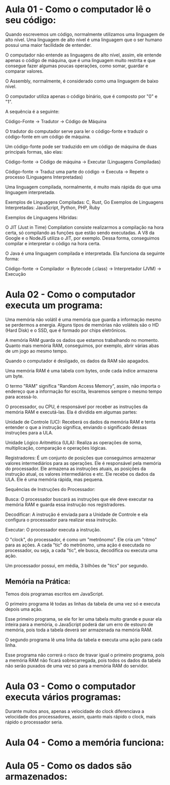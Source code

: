 # Aula 01 - Como o computador lê o seu código:

Quando escrevemos um código, normalmente utilizamos uma linguagem de alto nível. Uma linguagem de alto nível é uma linguagem que o ser humano possui uma maior facilidade de entender.

O computador não entende as linguagens de alto nível, assim, ele entende apenas o código de máquina, que é uma linguagem muito restrita e que consegue fazer algumas poucas operações, como somar, guardar e comparar valores.

O Assembly, normalmente, é considerado como uma linguagem de baixo nível.

O computador utiliza apenas o código binário, que é composto por "0" e "1".

A sequência é a seguinte:

Código-Fonte -> Tradutor -> Código de Máquina

O tradutor do computador serve para ler o código-fonte e traduzir o código-fonte em um código de máquina.

Um código-fonte pode ser traduzido em um código de máquina de duas principais formas, são elas:

Código-fonte -> Código de máquina -> Executar (Linguagens Compiladas)

Código-fonte -> Traduz uma parte do código -> Executa -> Repete o processo (Linguagens Interpretadas)

Uma linguagem compilada, normalmente, é muito mais rápida do que uma linguagem interpretada.

Exemplos de Linguagens Compiladas: C, Rust, Go
Exemplos de Linguagens Interpretadas: JavaScript, Python, PHP, Ruby

Exemplos de Linguagens Híbridas:

O JIT (Just in Time) Compilation consiste realizarmos a compilação na hora certa, só compilando as funções que estão sendo executadas. A V8 da Google e o NodeJS utiliza o JIT, por exemplo. Dessa forma, conseguimos compilar e interpretar o código na hora certa.

O Java é uma linguagem compilada e interpretada. Ela funciona da seguinte forma:

Código-fonte -> Compilador -> Bytecode (.class) -> Interpretador (JVM) -> Execução

# Aula 02 - Como o computador executa um programa:

Uma memória não volátil é uma memória que guarda a informação mesmo se perdermos a energia. Alguns tipos de memórias não voláteis são o HD (Hard Disk) e o SSD, que é formado por chips eletrônicos.

A memória RAM guarda os dados que estamos trabalhando no momento. Quanto mais memória RAM, conseguimos, por exemplo, abrir várias abas de um jogo ao mesmo tempo.

Quando o computador é desligado, os dados da RAM são apagados.

Uma memória RAM é uma tabela com bytes, onde cada índice armazena um byte.

O termo "RAM" significa "Random Access Memory", assim, não importa o endereço que a informação for escrita, levaremos sempre o mesmo tempo para acessá-lo.

O processador, ou CPU, é responsável por receber as instruções da memória RAM e executá-las. Ela é dividida em algumas partes:

Unidade de Controle (UC): Receberá os dados da memória RAM e tenta entender o que a instrução significa, enviando o significado dessas instruções para a ULA.

Unidade Lógico Aritmética (ULA): Realiza as operações de soma, multiplicação, comparação e operações lógicas.

Registradores: É um conjunto de posições que conseguimos armazenar valores intermediários para as operações. Ele é responsável pela memória do processador. Ele armazena as instruções atuais, as posições da instrução atual, os valores intermediários e etc. Ele recebe os dados da ULA. Ele é uma memória rápida, mas pequena.

Sequências de Instruções do Processador:

Busca: O processador buscará as instruções que ele deve executar na memória RAM e guarda essa instrução nos registradores.

Decodificar: A instrução é enviada para a Unidade de Controle e ela configura o processador para realizar essa instrução.

Executar: O processador executa a instrução.

O "clock", do processador, é como um "metrônomo". Ele cria um "ritmo" para as ações. A cada "tic" do metrônomo, uma ação é executada no processador, ou seja, a cada "tic", ele busca, decodifica ou executa uma ação.

Um processador possui, em média, 3 bilhões de "tics" por segundo.

## Memória na Prática:

Temos dois programas escritos em JavaScript.

O primeiro programa lê todas as linhas da tabela de uma vez só e executa depois uma ação.

Esse primeiro programa, se ele for ler uma tabela muito grande e puxar ela inteira para a memória, o JavaScript poderá dar um erro de estouro de memória, pois toda a tabela deverá ser armazenada na memória RAM.

O segundo programa lê uma linha da tabela e executa uma ação para cada linha.

Esse programa não correrá o risco de travar igual o primeiro programa, pois a memória RAM não ficará sobrecarregada, pois todos os dados da tabela não serão puxados de uma vez só para a memória RAM do servidor.

# Aula 03 - Como o computador executa vários programas:

Durante muitos anos, apenas a velocidade do clock diferenciava a velocidade dos processadores, assim, quanto mais rápido o clock, mais rápido o processador seria.

# Aula 04 - Como a memória funciona:

# Aula 05 - Como os dados são armazenados:
